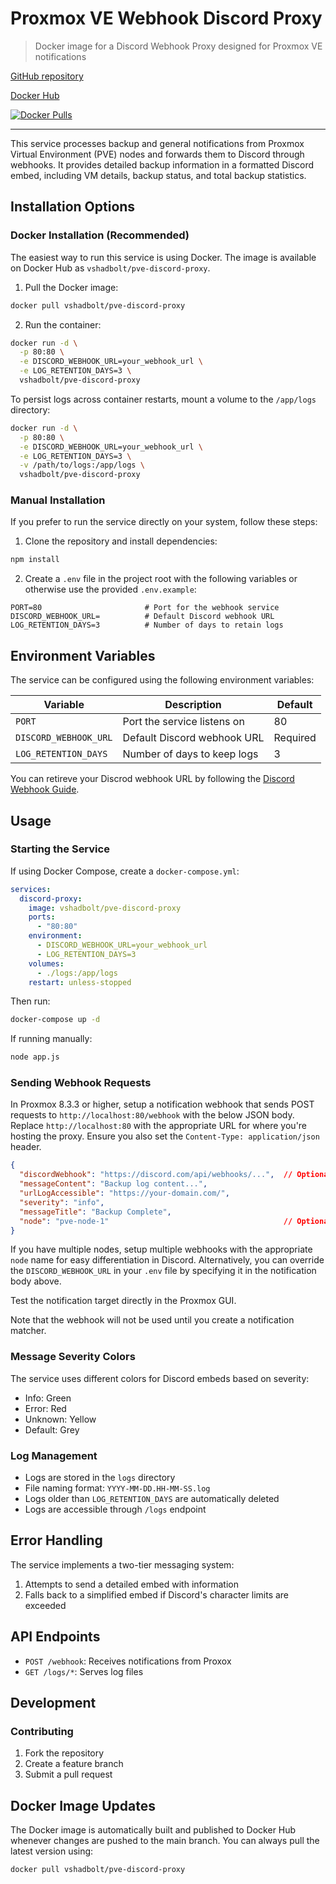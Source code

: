 # Proxmox VE Webhook Discord Proxy

> Docker image for a Discord Webhook Proxy designed for Proxmox VE notifications

[GitHub repository](https://github.com/V-Shadbolt/pve-discord-proxy)

[Docker Hub](https://hub.docker.com/r/vshadbolt/pve-discord-proxy)

[![Docker Pulls](https://img.shields.io/docker/pulls/vshadbolt/pve-discord-proxy.svg?style=for-the-badge)](https://hub.Docker.com/r/vshadbolt/pve-discord-proxy)

---

This service processes backup and general notifications from Proxmox Virtual Environment (PVE) nodes and forwards them to Discord through webhooks. It provides detailed backup information in a formatted Discord embed, including VM details, backup status, and total backup statistics.

## Installation Options

### Docker Installation (Recommended)

The easiest way to run this service is using Docker. The image is available on Docker Hub as `vshadbolt/pve-discord-proxy`.

1. Pull the Docker image:
```bash
docker pull vshadbolt/pve-discord-proxy
```

2. Run the container:
```bash
docker run -d \
  -p 80:80 \
  -e DISCORD_WEBHOOK_URL=your_webhook_url \
  -e LOG_RETENTION_DAYS=3 \
  vshadbolt/pve-discord-proxy
```

To persist logs across container restarts, mount a volume to the `/app/logs` directory:
```bash
docker run -d \
  -p 80:80 \
  -e DISCORD_WEBHOOK_URL=your_webhook_url \
  -e LOG_RETENTION_DAYS=3 \
  -v /path/to/logs:/app/logs \
  vshadbolt/pve-discord-proxy
```

### Manual Installation

If you prefer to run the service directly on your system, follow these steps:

1. Clone the repository and install dependencies:
```bash
npm install
```

2. Create a `.env` file in the project root with the following variables or otherwise use the provided `.env.example`:
```
PORT=80                       # Port for the webhook service
DISCORD_WEBHOOK_URL=          # Default Discord webhook URL
LOG_RETENTION_DAYS=3          # Number of days to retain logs
```

## Environment Variables

The service can be configured using the following environment variables:

| Variable | Description | Default |
|----------|-------------|---------|
| `PORT` | Port the service listens on | 80 |
| `DISCORD_WEBHOOK_URL` | Default Discord webhook URL | Required |
| `LOG_RETENTION_DAYS` | Number of days to keep logs | 3 |

You can retireve your Discrod webhook URL by following the [Discord Webhook Guide](https://support.discord.com/hc/en-us/articles/228383668-Intro-to-Webhooks).

## Usage

### Starting the Service

If using Docker Compose, create a `docker-compose.yml`:
```yaml
services:
  discord-proxy:
    image: vshadbolt/pve-discord-proxy
    ports:
      - "80:80"
    environment:
      - DISCORD_WEBHOOK_URL=your_webhook_url
      - LOG_RETENTION_DAYS=3
    volumes:
      - ./logs:/app/logs
    restart: unless-stopped
```

Then run:
```bash
docker-compose up -d
```

If running manually:
```bash
node app.js
```

### Sending Webhook Requests

In Proxmox 8.3.3 or higher, setup a notification webhook that sends POST requests to `http://localhost:80/webhook` with the below JSON body. Replace `http://localhost:80` with the appropriate URL for where you're hosting the proxy. Ensure you also set the `Content-Type: application/json` header.

```json
{
  "discordWebhook": "https://discord.com/api/webhooks/...",  // Optional, overrides env variable
  "messageContent": "Backup log content...",
  "urlLogAccessible": "https://your-domain.com/",
  "severity": "info",
  "messageTitle": "Backup Complete",
  "node": "pve-node-1"                                       // Optional, defaults to 'pve'
}
```

If you have multiple nodes, setup multiple webhooks with the appropriate `node` name for easy differentiation in Discord. Alternatively, you can override the `DISCORD_WEBHOOK_URL` in your `.env` file by specifying it in the notification body above.

Test the notification target directly in the Proxmox GUI.

Note that the webhook will not be used until you create a notification matcher.

### Message Severity Colors

The service uses different colors for Discord embeds based on severity:
- Info: Green
- Error: Red
- Unknown: Yellow
- Default: Grey

### Log Management

- Logs are stored in the `logs` directory
- File naming format: `YYYY-MM-DD.HH-MM-SS.log`
- Logs older than `LOG_RETENTION_DAYS` are automatically deleted
- Logs are accessible through `/logs` endpoint

## Error Handling

The service implements a two-tier messaging system:
1. Attempts to send a detailed embed with information
2. Falls back to a simplified embed if Discord's character limits are exceeded

## API Endpoints

- `POST /webhook`: Receives notifications from Proxox
- `GET /logs/*`: Serves log files

## Development

### Contributing

1. Fork the repository
2. Create a feature branch
3. Submit a pull request

## Docker Image Updates

The Docker image is automatically built and published to Docker Hub whenever changes are pushed to the main branch. You can always pull the latest version using:

```bash
docker pull vshadbolt/pve-discord-proxy
```

